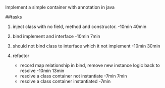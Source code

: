 Implement a simple container with annotation in java

##tasks

1. inject class with no field, method and constructor. -10min 40min
 
2. bind implement and interface -10min 7min

3. should not bind class to interface which it not implement -10min  30min

4. refactor 
    - record map relationship in bind, remove new instance logic back to resolve -10min 13min
    - resolve a class container not instantiate -7min 7min
    - resolve a class container instantiated -7min
 